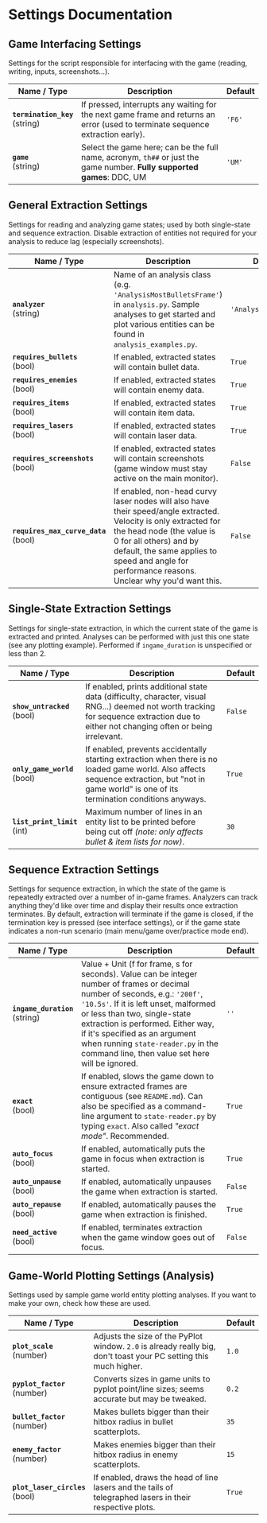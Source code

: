 

# Settings Documentation

## Game Interfacing Settings
Settings for the script responsible for interfacing with the game (reading, writing, inputs, screenshots...).

| Name / Type | Description | Default |
|-|-|-|
| **`termination_key`**<br>(string) | If pressed, interrupts any waiting for the next game frame and returns an error (used to terminate sequence extraction early). | `'F6'` |
| **`game`**<br>(string) | Select the game here; can be the full name, acronym, `th##` or just the game number. **Fully supported games**: DDC, UM | `'UM'` |

## General Extraction Settings
Settings for reading and analyzing game states; used by both single-state and sequence extraction.
Disable extraction of entities not required for your analysis to reduce lag (especially screenshots).

| Name / Type | Description | Default |
|-|-|-|
| **`analyzer`**<br>(string) | Name of an analysis class (e.g. `'AnalysisMostBulletsFrame'`) in `analysis.py`. Sample analyses to get started and plot various entities can be found in `analysis_examples.py`.| `'AnalysisTemplate'` |
| **`requires_bullets`**<br>(bool) | If enabled, extracted states will contain bullet data. | `True` |
| **`requires_enemies`**<br>(bool) | If enabled, extracted states will contain enemy data. | `True` |
| **`requires_items`**<br>(bool) | If enabled, extracted states will contain item data. | `True` |
| **`requires_lasers`**<br>(bool) | If enabled, extracted states will contain laser data. | `True` |
| **`requires_screenshots`**<br>(bool) | If enabled, extracted states will contain screenshots (game window must stay active on the main monitor).| `False` |
| **`requires_max_curve_data`**<br>(bool) | If enabled, non-head curvy laser nodes will also have their speed/angle extracted. Velocity is only extracted for the head node (the value is 0 for all others) and by default, the same applies to speed and angle for performance reasons. Unclear why you'd want this. | `False` |

## Single-State Extraction Settings
Settings for single-state extraction, in which the current state of the game is extracted and printed.
Analyses can be performed with just this one state (see any plotting example).
Performed if `ingame_duration` is unspecified or less than 2.

| Name / Type | Description | Default |
|-|-|-|
| **`show_untracked`**<br>(bool) | If enabled, prints additional state data (difficulty, character, visual RNG...) deemed not worth tracking for sequence extraction due to either not changing often or being irrelevant. | `False` |
| **`only_game_world`**<br>(bool) | If enabled, prevents accidentally starting extraction when there is no loaded game world. Also affects sequence extraction, but "not in game world" is one of its termination conditions anyways. | `True` |
| **`list_print_limit`**<br>(int) | Maximum number of lines in an entity list to be printed before being cut off *(note: only affects bullet & item lists for now)*. | `30` |

## Sequence Extraction Settings 
Settings for sequence extraction, in which the state of the game is repeatedly extracted over a number of in-game frames. Analyzers can track anything they'd like over time and display their results once extraction terminates. By default, extraction will terminate if the game is closed, if the termination key is pressed (see interface settings), or if the game state indicates a non-run scenario (main menu/game over/practice mode end).

| Name / Type | Description | Default |
|-|-|-|
| **`ingame_duration`**<br>(string) | Value + Unit (f for frame, s for seconds). Value can be integer number of frames or decimal number of seconds, e.g.: `'200f'`, `'10.5s'`. If it is left unset, malformed or less than two, single-state extraction is performed. Either way, if it's specified as an argument when running `state-reader.py` in the command line, then value set here will be ignored. | `''` |
| **`exact`**<br>(bool) | If enabled, slows the game down to ensure extracted frames are contiguous (see `README.md`). Can also be specified as a command-line argument to `state-reader.py` by typing `exact`. Also called *"exact mode"*. Recommended. | `True` |
| **`auto_focus`**<br>(bool) | If enabled, automatically puts the game in focus when extraction is started. | `True` |
| **`auto_unpause`**<br>(bool) | If enabled, automatically unpauses the game when extraction is started. | `False` |
| **`auto_repause`**<br>(bool) | If enabled, automatically pauses the game when extraction is finished. | `True` |
| **`need_active`**<br>(bool) | If enabled, terminates extraction when the game window goes out of focus. | `False` |

## Game-World Plotting Settings (Analysis)
Settings used by sample game world entity plotting analyses.
If you want to make your own, check how these are used.

| Name / Type | Description | Default |
|-|-|-|
| **`plot_scale`**<br>(number) | Adjusts the size of the PyPlot window. `2.0` is already really big, don't toast your PC setting this much higher.| `1.0` |
| **`pyplot_factor`**<br>(number) | Converts sizes in game units to pyplot point/line sizes; seems accurate but may be tweaked. | `0.2` |
| **`bullet_factor`**<br>(number) | Makes bullets bigger than their hitbox radius in bullet scatterplots. | `35` |
| **`enemy_factor`**<br>(number) | Makes enemies bigger than their hitbox radius in enemy scatterplots. | `15` |
| **`plot_laser_circles`**<br>(bool) | If enabled, draws the head of line lasers and the tails of telegraphed lasers in their respective plots. | `True`

